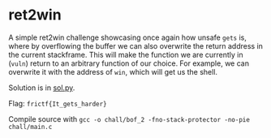 # ret2win

A simple ret2win challenge showcasing once again how unsafe `gets` is, where by overflowing the buffer we can also overwrite the return address in the current stackframe. This will make the function we are currently in (`vuln`) return to an arbitrary function of our choice. For example, we can overwrite it with the address of `win`, which will get us the shell.

Solution is in [sol.py](chall/sol.py).

Flag: `frictf{It_gets_harder}`

Compile source with `gcc -o chall/bof_2 -fno-stack-protector -no-pie chall/main.c`
